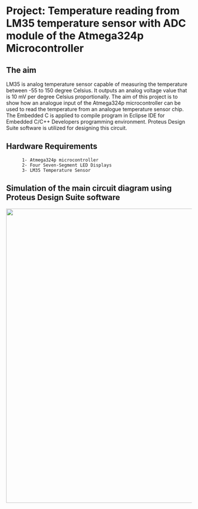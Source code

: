 # Project: Temperature reading from LM35 temperature sensor with ADC module of the Atmega324p Microcontroller

## The aim
LM35 is analog temperature sensor capable of measuring the temperature between -55 to 150 degree Celsius. It outputs an analog voltage value that is 10 mV per degree Celsius proportionally. The aim of this project is to show how an analogue input of the Atmega324p microcontroller can be used to read the temperature from an analogue temperature sensor chip. The Embedded C is applied to compile program in Eclipse IDE for Embedded C/C++ Developers programming environment. Proteus Design Suite software is utilized for designing this circuit.

## Hardware Requirements

```   
      1- Atmega324p microcontroller
      2- Four Seven-Segment LED Displays
      3- LM35 Temperature Sensor
```

## Simulation of the main circuit diagram using Proteus Design Suite software
<img src="https://github.com/user-attachments/assets/6986f88f-170a-4bc2-b8bc-1b6c92b95440" width="800">
